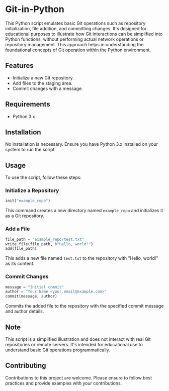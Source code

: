 # Git-in-Python

This Python script emulates basic Git operations such as repository initialization, file addition, and committing changes. It's designed for educational purposes to illustrate how Git interactions can be simplified into Python functions, without performing actual network operations or repository management. This approach helps in understanding the foundational concepts of Git operation within the Python environment.

## Features

- Initialize a new Git repository.
- Add files to the staging area.
- Commit changes with a message.

## Requirements

- Python 3.x

## Installation

No installation is necessary. Ensure you have Python 3.x installed on your system to run the script.

## Usage

To use the script, follow these steps:

### Initialize a Repository

```python
init("example_repo")
```
This command creates a new directory named `example_repo` and initializes it as a Git repository.

### Add a File

```python
file_path = "example_repo/test.txt"
write_file(file_path, b"Hello, world!")
add(file_path)
```
This adds a new file named `test.txt` to the repository with "Hello, world!" as its content.

### Commit Changes

```python
message = "Initial commit"
author = "Your Name <your.email@example.com>"
commit(message, author)
```
Commits the added file to the repository with the specified commit message and author details.

## Note

This script is a simplified illustration and does not interact with real Git repositories or remote servers. It's intended for educational use to understand basic Git operations programmatically.

## Contributing

Contributions to this project are welcome. Please ensure to follow best practices and provide examples with your contributions.
